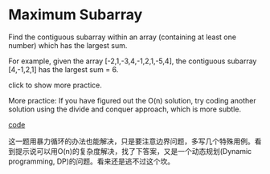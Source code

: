 # Maximum Subarray
Find the contiguous subarray within an array (containing at least one number) which has the largest sum.

For example, given the array [-2,1,-3,4,-1,2,1,-5,4],
the contiguous subarray [4,-1,2,1] has the largest sum = 6.

click to show more practice.

More practice:
If you have figured out the O(n) solution, try coding another solution using the divide and conquer approach, which is more subtle.

[code](src/maximumSubarray.go)

这一题用暴力循环的办法也能解决，只是要注意边界问题，多写几个特殊用例。看到提示说可以用O(n)的复杂度解决，找了下答案，又是一个动态规划(Dynamic programming, DP)的问题。看来还是逃不过这个坎。
